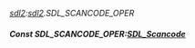 _[sdl2](../../modules/sdl2/sdl2-module.md):[sdl2](../../modules/sdl2/sdl2-module.md).SDL\_SCANCODE\_OPER_
##### Const SDL\_SCANCODE\_OPER:[SDL_Scancode](../../modules/sdl2/sdl2-sdl_scancode.md)
